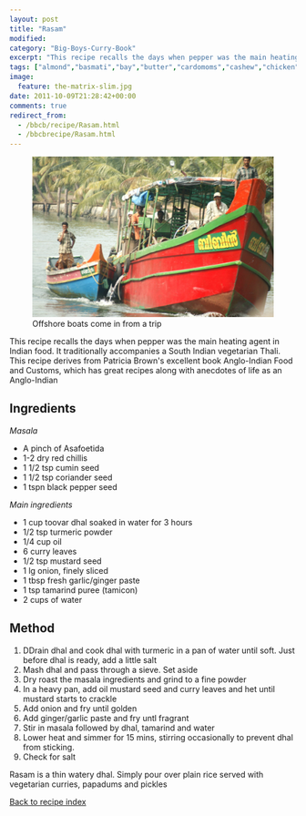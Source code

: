 ```yaml
---
layout: post
title: "Rasam"
modified:
category: "Big-Boys-Curry-Book"
excerpt: "This recipe recalls the days when pepper was the main heating agent in Indian food"
tags: ["almond","basmati","bay","butter","cardomoms","cashew","chicken","cinnamon","cloves","cumin","ghee","lamb","mace","nuts","pepper","rice","saffron","turmeric"]
image:
  feature: the-matrix-slim.jpg
date: 2011-10-09T21:28:42+00:00
comments: true
redirect_from: 
  - /bbcb/recipe/Rasam.html
  - /bbcbrecipe/Rasam.html
---
```


<figure>
	<a href="/images/bbcb/pict2348.jpg" alt="Alleppey, Kerala, India" title="Alleppey, Kerala, India &#169; Ashley Kitson 12/09/2011"><img src="/images/bbcb/pict2348.jpg"/></a>
	<figcaption>Offshore boats come in from a trip</figcaption>
</figure>

This recipe recalls the days when pepper was the main heating agent in Indian food. It traditionally accompanies a South Indian vegetarian Thali.  This recipe derives from Patricia Brown's excellent book Anglo-Indian Food and Customs</a>, which has great recipes along with anecdotes of life as an Anglo-Indian
        
## Ingredients
        
<p><em>Masala</em></p>
<ul><li>A pinch of Asafoetida</li><li>1-2 dry red chillis</li><li>1 1/2 tsp cumin seed</li><li>1 1/2 tsp coriander seed</li><li>1 tspn black pepper seed</li></ul>
<p><em>Main ingredients</em></p>
<ul><li>1 cup toovar dhal soaked in water for 3 hours</li><li>1/2 tsp turmeric powder</li><li>1/4 cup oil</li><li>6 curry leaves</li><li>1/2 tsp mustard seed</li><li>1 lg onion, finely sliced</li><li>1 tbsp fresh garlic/ginger paste</li><li>1 tsp tamarind puree (tamicon)</li><li>2 cups of water</li></ul>
        
## Method

<ol><li>DDrain dhal and cook dhal with turmeric in a pan of water until soft. Just before dhal is ready, add a little salt</li><li>Mash dhal and pass through a sieve.  Set aside</li><li>Dry roast the masala ingredients and grind to a fine powder</li><li>In a heavy pan, add oil mustard seed and curry leaves and het until mustard starts to crackle</li><li>Add onion and fry until golden</li><li>Add ginger/garlic paste and fry untl fragrant</li><li>Stir in masala followed by dhal, tamarind and water</li><li>Lower heat and simmer for 15 mins, stirring occasionally to prevent dhal from sticking.</li><li>Check for salt</li></ol><p>Rasam is a thin watery dhal.  Simply pour over plain rice served with vegetarian curries, papadums and pickles</p>   

<a href="/bbcb">Back to recipe index</a>      